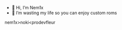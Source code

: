 - 👋 Hi, I’m Nem1x
- 👀 I’m wasting my life so you can enjoy custom roms

nem1x>noki<prodevfleur

<!---
Nem1xx/Nem1xx is a ✨ special ✨ repository because its `README.md` (this file) appears on your GitHub profile.
You can click the Preview link to take a look at your changes.
--->
